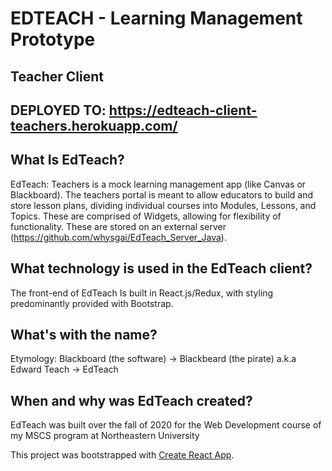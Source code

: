 # EDTEACH - Learning Management Prototype
## Teacher Client
## DEPLOYED TO: https://edteach-client-teachers.herokuapp.com/

## What Is EdTeach?
EdTeach: Teachers is a mock learning management app (like Canvas or Blackboard). The teachers portal is meant to allow educators to build and store lesson plans, dividing individual courses into Modules, Lessons, and Topics. These are comprised of Widgets, allowing for flexibility of functionality. These are stored on an external server (https://github.com/whysgai/EdTeach_Server_Java).  

## What technology is used in the EdTeach client?
The front-end of EdTeach Is built in React.js/Redux, with styling predominantly provided with Bootstrap.

## What's with the name?
Etymology: Blackboard (the software) -> Blackbeard (the pirate) a.k.a Edward Teach -> EdTeach

## When and why was EdTeach created?
EdTeach was built over the fall of 2020 for the Web Development course of my MSCS program at Northeastern University

This project was bootstrapped with [Create React App](https://github.com/facebook/create-react-app).
